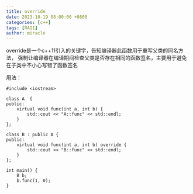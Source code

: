 ```yaml
---
title: override
date: 2023-10-19 08:00:00 +0800
categories: [c++]
tags: [RAII]
author: miracle
---
```


override是一个c++11引入的关键字，告知编译器此函数用于重写父类的同名方法，
强制让编译器在编译期间检查父类是否存在相同的函数签名，主要用于避免在子类中不小心写错了函数签名

用法：
```
#include <iostream>

class A  {
public:
    virtual void func(int a, int b) {
        std::cout << "A::func" << std::endl;
    }
};

class B : public A {
public:
    virtual void func(int a, int b) override {
        std::cout << "B::func" << std::endl;
    }
};

int main() {
    B b;
    b.func(1, 0);
}
```
